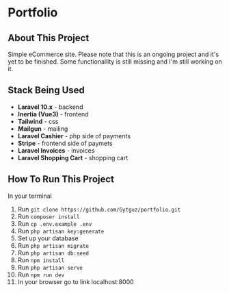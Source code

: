 # Portfolio

## About This Project

Simple eCommerce site. Please note that this is an ongoing project and it's yet to be finished. Some functionallity is still missing and I'm still working on it.

## Stack Being Used

- **Laravel 10.x** - backend 
- **Inertia (Vue3)** - frontend
- **Tailwind** - css
- **Mailgun** - mailing
- **Laravel Cashier** - php side of payments
- **Stripe** - frontend side of paymets
- **Laravel Invoices** - invoices
- **Laravel Shopping Cart** - shopping cart

## How To Run This Project

In your terminal
1.  Run ```git clone https://github.com/Gytguz/portfolio.git```
2.  Run ```composer install```
3.  Run ```cp .env.example .env```
4.  Run ```php artisan key:generate```
5.  Set up your database
5.  Run ```php artisan migrate```
6.  Run ```php artisan db:seed```
7.  Run ```npm install```
8.  Run ```php artisan serve```
9.  Run ```npm run dev```
10. In your browser go to link localhost:8000